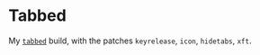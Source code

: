 # Tabbed

My [`tabbed`](https://tools.suckless.org/tabbed/) build, with the patches `keyrelease`, `icon`, `hidetabs`, `xft`.
